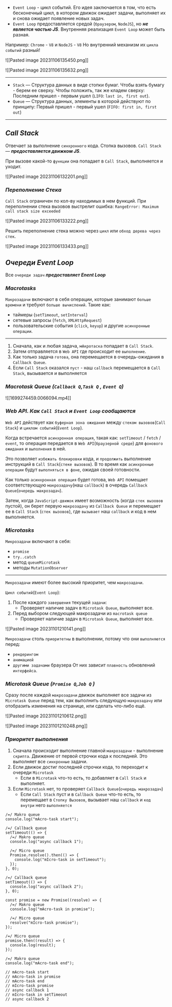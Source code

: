 - `Event Loop` - цикл событий. Его идея заключается в том, что есть бесконечный цикл, в котором движок ожидает задачи, выполняет их и снова ожидает появление новых задач.
- `Event Loop` предоставляется средой (`браузером`, `NodeJS`), но **_не является частью JS_**.
Внутренняя реализация `Event Loop` может быть разная. 

Например: `Chrome` - `V8` и  `NodeJS` - `V8` 
Но внутренний механизм их `цикла событий` разный!

![[Pasted image 20231106135450.png]]

![[Pasted image 20231106135632.png]]
___
- `Stack` — Структура данных в виде стопки бумаг. Чтобы взять бумагу - берем ее сверху. Чтобы положить, так же кладем сверху:
Последним пришел - первым ушел (`LIFO`: `last in, first out`).
- `Queue` — Структура данных, элементы в которой действуют по принципу:
Первый пришел - первый ушел (`FIFO: first in, first out`)
---
## _Call Stack_

Отвечает за выполнение `синхронного` кода. Стопка вызовов.
`Call Stack` —  **_предоставляется движком JS_**. 

При вызове какой-то `функции` она попадает в `Call Stack`, выполняется и уходит.

![[Pasted image 20231106132201.png]]

### _Переполнение Стека_

`Call Stack` ограничен по кол-ву находимых в нем функций. При переполнении стека вызовов выстрелит ошибка: `RangeError: Maximum call stack size exceeded`

![[Pasted image 20231106133222.png]]

Решить переполнение стека можно через `цикл` или `обход дерева через стек`.

![[Pasted image 20231106133433.png]]

## _Очереди Event Loop_

Все `очереди задач` _**предоставляет Enent Loop**_

### _Macrotasks_

`Макрозадачи` включают в себя операции, которые занимают `больше времени` и требуют `больше вычислений`. Такие как:
- таймеры (`setTimeout`, `setInterval`)
- сетевые запросы (`fetch`, `XMLHttpRequest`)
- пользовательские события (`click`, `keyup`) и другие `асинхронные операции`.
___
1. Сначала, как и любая задача, `мАкротаска` попадает в `Call Stack`.
2. Затем отправляется в `Web API` где происходит ее `выполнение`.
3. Как только задача `готова`, она перемещается в очередь-ожидания в `Callback Queue`.
4. Если `Call Stack` оказался `пуст` - наш `callback` перемещается в `Call Stack`, вызывается и выполняется

### _Macrotask Queue (`Callback Q`,`Task Q` , `Event Q`)_

![[1699274459.0066094.mp4]]

### _Web API. Как `Call Stack` и `Event Loop` сообщаются_

`Web API` действует как `буферная зона ожидания` между `стеком вызовов`(`Call Stack`) и `циклом событий`(`Event Loop`).

Когда встречается `асинхронная операция`, такая как: `setTimeout` / `fetch` / `event`,
то операция передается в `Web API`(`браузерной среде`) для `фонового ожидания` и `выполнения` в ней.

Это позволяет `избежать блокировки` кода, и `продолжить` выполнение инструкций 
в `Call Stack`(`стеке вызовов`). В то время как `асинхронные операции` будут `выполняться в фоне`, ожидая своей готовности.

Как только `асинхронная операция` будет готова, `Web API` помещает соответствующую `макрозадачу`(наш `callback`) в очередь `Callback Queue`(`очередь макрозадач`).

Затем, когда `JavaScript-движок` имеет возможность (когда `стек вызовов` пустой), 
он берет первую `макрозадачу` из `Callback Queue` и перемещает ее в `Call Stack` (`стек вызовов`), где `вызывает` наш `callback` и код в нем выполняется.

### _Microtasks_

`Микрозадачи` включают в себя:
- `promise`
- `try..catch`
- метод `queueMicrotask`
- методы `MutationObserver`
---
`Микрозадачи` имеют более высокий приоритет, чем `макрозадачи`.

`Цикл событий`(`Event Loop`):
1. После каждого `завершения` текущей `задачи`:
	- Проверяет наличие задач в `Microtask Queue`, выполняет все.
2. Перед выбором следующей макрозадачи из `macrotask queue`
	- Проверяет наличие задач в `Microtask Queue`, выполняет все.

![[Pasted image 20231101210141.png]]

`Микрозадачи` столь `приоритетны` в выполнении, потому что они `выполняются` перед:
- `рендерингом`
-  `анимацией`
- `другими задачами` браузера
От них зависит `плавность` обновлений `интерфейса`.

### _Microtask Queue (`Promise Q`,`Job Q` )_

Сразу после каждой `макрозадачи` движок выполняет все задачи из `Microtask Queue` перед тем, как выполнить следующую `макрозадачу` или отобразить изменения на странице, или сделать что-либо ещё.

![[Pasted image 20231101210612.png]]

![[Pasted image 20231101210248.png]]

### _Приоритет выполнения_

1. Сначала происходит выполнение главной `макрозадачи` - выполнение `скрипта`. Движение от первой строчки кода к последней. Это выполняет все `синхронные` задачи.
2. Если движок достиг последней строчки кода, то переходит к очереди `Microtask`
	- Если в `Microtask` что-то есть, то добавляет в `Call Stack` и выполняет. 
3. Если `Microtask` нет, то проверяет `Callback Queue`(`очередь макрозадач`)
	- Если `Call Stack` пуст и в `Callback Queue` что-то есть, то перемещает в `Стопку Вызовов`, вызывает наш `callback` и `код внутри` него `выполняется`

```
/=/ Makro queue  
console.log("mAcro-task start");  
  
/=/ Callback queue  
setTimeout(() => {  
  /=/ Makro queue  
  console.log("async callback 1");  
  
  /=/ Micro queue  
  Promise.resolve().then(() => {  
    console.log("mIcro-task in setTimeout");  
  });  
}, 0);  
  
/=/ Callback queue  
setTimeout(() => {  
  console.log("async callback 2");  
}, 0);  
  
const promise = new Promise((resolve) => {  
  /=/ Makro queue  
  console.log("mAcro-task in promise");  
  
  /=/ Micro queue  
  resolve("mIcro-task promise");  
});  
  
/=/ Micro queue  
promise.then((result) => {  
  console.log(result);  
});  
  
/=/ Makro queue  
console.log("mAcro-task end");  
  
// mAcro-task start  
// mAcro-task in promise  
// mAcro-task end  
// mIcro-task promise  
// async callback 1  
// mIcro-task in setTimeout  
// async callback 2
```
